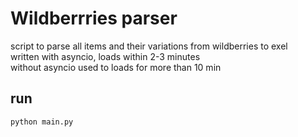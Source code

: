 # Wildberrries parser

script to parse all items and their variations from wildberries to exel<br>
written with asyncio, loads within 2-3 minutes<br>
without asyncio used to loads for more than 10 min

## run
```
python main.py
```
